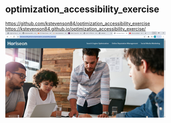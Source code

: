 # optimization_accessibility_exercise
https://github.com/kstevenson84/optimization_accessibility_exercise
https://kstevenson84.github.io/optimization_accessibility_exercise/
![alt text](images/screenshot.png)
